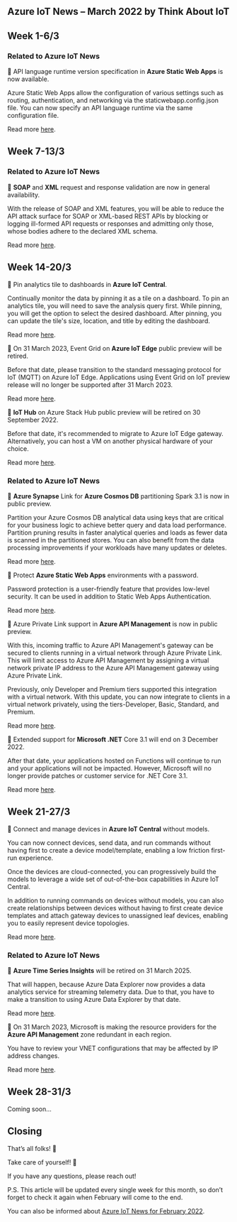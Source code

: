 ## Azure IoT News – March 2022 by Think About IoT

## Week 1-6/3
### Related to Azure IoT News
🔸 API language runtime version specification in **Azure Static Web Apps** is now available.

Azure Static Web Apps allow the configuration of various settings such as routing, authentication, and networking via the staticwebapp.config.json file. You can now specify an API language runtime via the same configuration file. 

Read more [here](https://azure.microsoft.com/en-gb/updates/generally-available-specify-api-language-runtime-version-in-azure-static-web-apps/).

## Week 7-13/3
### Related to Azure IoT News

🔸 **SOAP** and **XML** request and response validation are now in general availability.

With the release of SOAP and XML features, you will be able to reduce the API attack surface for SOAP or XML-based REST APIs by blocking or logging ill-formed API requests or responses and admitting only those, whose bodies adhere to the declared XML schema.

Read more [here](https://azure.microsoft.com/en-gb/updates/general-availability-soap-and-xml-request-and-response-validation/).

## Week 14-20/3
🔸 Pin analytics tile to dashboards in **Azure IoT Central**.

Continually monitor the data by pinning it as a tile on a dashboard. To pin an analytics tile, you will need to save the analysis query first. While pinning, you will get the option to select the desired dashboard. After pinning, you can update the tile's size, location, and title by editing the dashboard.

Read more [here](https://azure.microsoft.com/en-gb/updates/iotc-pinanalyticstodashboard/).

🔸 On 31 March 2023, Event Grid on **Azure IoT Edge** public preview will be retired. 

Before that date, please transition to the standard messaging protocol for IoT (MQTT) on Azure IoT Edge. Applications using Event Grid on IoT preview release will no longer be supported after 31 March 2023.

Read more [here](https://azure.microsoft.com/en-gb/updates/migrate-to-mqtt-broker-on-azure-iot-edge-by-31-march-2023/).

🔸 **IoT Hub** on Azure Stack Hub public preview will be retired on 30 September 2022.

Before that date, it's recommended to migrate to Azure IoT Edge gateway. Alternatively, you can host a VM on another physical hardware of your choice.

Read more [here](https://azure.microsoft.com/en-gb/updates/azure-iot-hub-on-azure-stack-hub-preview-will-be-retired-and-it-will-not-go-to-ga/).

### Related to Azure IoT News
🔸 **Azure Synapse** Link for **Azure Cosmos DB** partitioning Spark 3.1 is now in public preview.

Partition your Azure Cosmos DB analytical data using keys that are critical for your business logic to achieve better query and data load performance. Partition pruning results in faster analytical queries and loads as fewer data is scanned in the partitioned stores. You can also benefit from the data processing improvements if your workloads have many updates or deletes.

Read more [here](https://azure.microsoft.com/en-gb/updates/public-preview-azure-synapse-link-for-azure-cosmos-db-partitioning-spark-31/).

🔸 Protect **Azure Static Web Apps** environments with a password.

Password protection is a user-friendly feature that provides low-level security. It can be used in addition to Static Web Apps Authentication.

Read more [here](https://azure.microsoft.com/en-gb/updates/public-preview-protect-azure-static-web-apps-environments-with-a-password-2/).

🔸 Azure Private Link support in **Azure API Management** is now in public preview.

With this, incoming traffic to Azure API Management's gateway can be secured to clients running in a virtual network through Azure Private Link. This will limit access to Azure API Management by assigning a virtual network private IP address to the Azure API Management gateway using Azure Private Link.

Previously, only Developer and Premium tiers supported this integration with a virtual network. With this update, you can now integrate to clients in a virtual network privately, using the tiers-Developer, Basic, Standard, and Premium.

Read more [here](https://azure.microsoft.com/en-gb/updates/public-preview-azure-private-link-support-in-azure-api-management-2/).

🔸 Extended support for **Microsoft .NET** Core 3.1 will end on 3 December 2022.

After that date, your applications hosted on Functions will continue to run and your applications will not be impacted. However, Microsoft will no longer provide patches or customer service for .NET Core 3.1.

Read more [here](https://azure.microsoft.com/en-gb/updates/extended-support-for-microsoft-net-core-31-will-end-on-3-december-2022/).

## Week 21-27/3
🔸 Connect and manage devices in **Azure IoT Central** without models.

You can now connect devices, send data, and run commands without having first to create a device model/template, enabling a low friction first-run experience.

Once the devices are cloud-connected, you can progressively build the models to leverage a wide set of out-of-the-box capabilities in Azure IoT Central.

In addition to running commands on devices without models, you can also create relationships between devices without having to first create device templates and attach gateway devices to unassigned leaf devices, enabling you to easily represent device topologies.

Read more [here](https://azure.microsoft.com/en-gb/updates/iotc-manage-devices-without-models/).

### Related to Azure IoT News
🔸 **Azure Time Series Insights** will be retired on 31 March 2025.

That will happen, because Azure Data Explorer now provides a data analytics service for streaming telemetry data. Due to that, you have to make a transition to using Azure Data Explorer by that date.

Read more [here](https://azure.microsoft.com/en-gb/updates/we-ll-retire-azure-time-series-insights-on-31-of-march-2025/).

🔸 On 31 March 2023, Microsoft is making the resource providers for the **Azure API Management** zone redundant in each region.

You have to review your VNET configurations that may be affected by IP address changes.

Read more [here](https://azure.microsoft.com/en-gb/updates/ip-address-changes-will-begin-affecting-your-ability-to-manage-your-virtual-networkenabled-api-management-services-on-31-marc/).

## Week 28-31/3
Coming soon...

## Closing
That’s all folks! 👋

Take care of yourself! 🙂

If you have any questions, please reach out!

P.S. This article will be updated every single week for this month, so don’t forget to check it again when February will come to the end.

You can also be informed about [Azure IoT News for February 2022](https://www.thinkaboutiot.com/index.php/2022/02/01/azure-iot-news-february-2022-by-think-about-iot/).